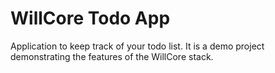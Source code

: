 # WillCore Todo App

Application to keep track of your todo list. It is a demo project demonstrating the features of the WillCore stack.